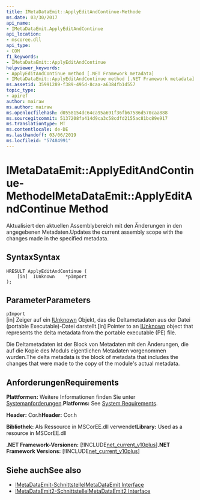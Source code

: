 ```yaml
---
title: IMetaDataEmit::ApplyEditAndContinue-Methode
ms.date: 03/30/2017
api_name:
- IMetaDataEmit.ApplyEditAndContinue
api_location:
- mscoree.dll
api_type:
- COM
f1_keywords:
- IMetaDataEmit::ApplyEditAndContinue
helpviewer_keywords:
- ApplyEditAndContinue method [.NET Framework metadata]
- IMetaDataEmit::ApplyEditAndContinue method [.NET Framework metadata]
ms.assetid: 35991289-f389-495d-8caa-a6384fb1d557
topic_type:
- apiref
author: mairaw
ms.author: mairaw
ms.openlocfilehash: d0558154dc64ca95a691f36fb67586d570caa888
ms.sourcegitcommit: 5137208fa414d9ca3c58cdfd2155ac81bc89e917
ms.translationtype: MT
ms.contentlocale: de-DE
ms.lasthandoff: 03/06/2019
ms.locfileid: "57484991"
---
```

# <a name="imetadataemitapplyeditandcontinue-method"></a><span data-ttu-id="7d27a-102">IMetaDataEmit::ApplyEditAndContinue-Methode</span><span class="sxs-lookup"><span data-stu-id="7d27a-102">IMetaDataEmit::ApplyEditAndContinue Method</span></span>
<span data-ttu-id="7d27a-103">Aktualisiert den aktuellen Assemblybereich mit den Änderungen in den angegebenen Metadaten.</span><span class="sxs-lookup"><span data-stu-id="7d27a-103">Updates the current assembly scope with the changes made in the specified metadata.</span></span>  
  
## <a name="syntax"></a><span data-ttu-id="7d27a-104">Syntax</span><span class="sxs-lookup"><span data-stu-id="7d27a-104">Syntax</span></span>  
  
```  
HRESULT ApplyEditAndContinue (   
    [in]  IUnknown    *pImport  
);  
```  
  
## <a name="parameters"></a><span data-ttu-id="7d27a-105">Parameter</span><span class="sxs-lookup"><span data-stu-id="7d27a-105">Parameters</span></span>  
 `pImport`  
 <span data-ttu-id="7d27a-106">\[in\] Zeiger auf ein [IUnknown](/cpp/atl/iunknown) Objekt, das die Deltametadaten aus der Datei (portable Executable)-Datei darstellt.</span><span class="sxs-lookup"><span data-stu-id="7d27a-106">\[in\] Pointer to an [IUnknown](/cpp/atl/iunknown) object that represents the delta metadata from the portable executable (PE) file.</span></span>
  
 <span data-ttu-id="7d27a-107">Die Deltametadaten ist der Block von Metadaten mit den Änderungen, die auf die Kopie des Moduls eigentlichen Metadaten vorgenommen wurden.</span><span class="sxs-lookup"><span data-stu-id="7d27a-107">The delta metadata is the block of metadata that includes the changes that were made to the copy of the module's actual metadata.</span></span>  
  
## <a name="requirements"></a><span data-ttu-id="7d27a-108">Anforderungen</span><span class="sxs-lookup"><span data-stu-id="7d27a-108">Requirements</span></span>  
 <span data-ttu-id="7d27a-109">**Plattformen:** Weitere Informationen finden Sie unter [Systemanforderungen](../../../../docs/framework/get-started/system-requirements.md).</span><span class="sxs-lookup"><span data-stu-id="7d27a-109">**Platforms:** See [System Requirements](../../../../docs/framework/get-started/system-requirements.md).</span></span>  
  
 <span data-ttu-id="7d27a-110">**Header:** Cor.h</span><span class="sxs-lookup"><span data-stu-id="7d27a-110">**Header:** Cor.h</span></span>  
  
 <span data-ttu-id="7d27a-111">**Bibliothek:** Als Ressource in MSCorEE.dll verwendet</span><span class="sxs-lookup"><span data-stu-id="7d27a-111">**Library:** Used as a resource in MSCorEE.dll</span></span>  
  
 <span data-ttu-id="7d27a-112">**.NET Framework-Versionen:** [!INCLUDE[net_current_v10plus](../../../../includes/net-current-v10plus-md.md)]</span><span class="sxs-lookup"><span data-stu-id="7d27a-112">**.NET Framework Versions:** [!INCLUDE[net_current_v10plus](../../../../includes/net-current-v10plus-md.md)]</span></span>  
  
## <a name="see-also"></a><span data-ttu-id="7d27a-113">Siehe auch</span><span class="sxs-lookup"><span data-stu-id="7d27a-113">See also</span></span>
- [<span data-ttu-id="7d27a-114">IMetaDataEmit-Schnittstelle</span><span class="sxs-lookup"><span data-stu-id="7d27a-114">IMetaDataEmit Interface</span></span>](../../../../docs/framework/unmanaged-api/metadata/imetadataemit-interface.md)
- [<span data-ttu-id="7d27a-115">IMetaDataEmit2-Schnittstelle</span><span class="sxs-lookup"><span data-stu-id="7d27a-115">IMetaDataEmit2 Interface</span></span>](../../../../docs/framework/unmanaged-api/metadata/imetadataemit2-interface.md)
